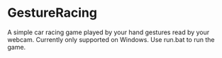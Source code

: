 # GestureRacing
A simple car racing game played by your hand gestures read by your webcam. Currently only supported on Windows. Use run.bat to run the game.
